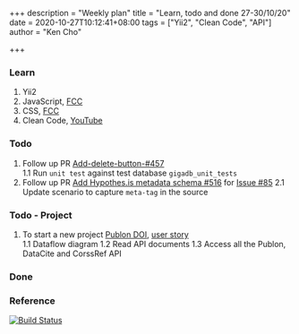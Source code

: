 +++
description = "Weekly plan"
title = "Learn, todo and done 27-30/10/20"
date = 2020-10-27T10:12:41+08:00
tags = ["Yii2", "Clean Code", "API"]
author = "Ken Cho"

+++  
### Learn
1. Yii2
2. JavaScript, [FCC](https://www.freecodecamp.org/learn/)
3. CSS, [FCC](https://www.freecodecamp.org/learn/)
4. Clean Code, [YouTube](https://www.youtube.com/watch?v=7EmboKQH8lM)

### Todo
1. Follow up PR [Add-delete-button-#457](https://github.com/gigascience/gigadb-website/pull/503)  
    1.1 Run `unit test` against test database `gigadb_unit_tests`  
2. Follow up PR [Add Hypothes.is metadata schema  #516](https://github.com/gigascience/gigadb-website/pull/516) for [Issue #85](https://github.com/gigascience/gigadb-website/issues/85)
    2.1 Update scenario to capture `meta-tag` in the source  
    
### Todo - Project
1. To start a new project [Publon DOI](https://drive.google.com/file/d/1bCUUq86WwNko8u1JImGmj96s3Rqv0Ldj/view?usp=sharing), [user story](https://docs.google.com/document/d/1CopK9e9QclOd91WRN1LREEBefMDb5cWoHiElj3IfKLc/edit#heading=h.2b6t0w755r3s)  
    1.1 Dataflow diagram
    1.2 Read API documents
    1.3 Access all the Publon, DataCite and CorssRef API
    
### Done



### Reference


[![Build Status](https://travis-ci.org/kencho51/gigathing.svg?branch=master)](https://travis-ci.org/kencho51/gigathing)


